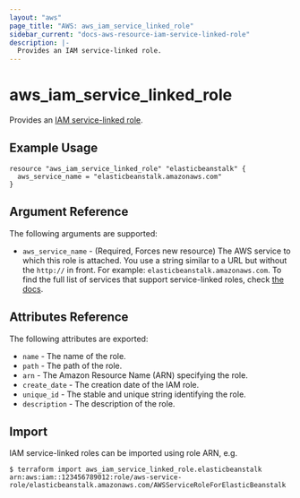 ```yaml
---
layout: "aws"
page_title: "AWS: aws_iam_service_linked_role"
sidebar_current: "docs-aws-resource-iam-service-linked-role"
description: |-
  Provides an IAM service-linked role.
---
```


# aws_iam_service_linked_role

Provides an [IAM service-linked role](https://docs.aws.amazon.com/IAM/latest/UserGuide/using-service-linked-roles.html).

## Example Usage

```hcl
resource "aws_iam_service_linked_role" "elasticbeanstalk" {
  aws_service_name = "elasticbeanstalk.amazonaws.com"
}
```

## Argument Reference

The following arguments are supported:

* `aws_service_name` - (Required, Forces new resource) The AWS service to which this role is attached. You use a string similar to a URL but without the `http://` in front. For example: `elasticbeanstalk.amazonaws.com`. To find the full list of services that support service-linked roles, check [the docs](https://docs.aws.amazon.com/IAM/latest/UserGuide/reference_aws-services-that-work-with-iam.html).

## Attributes Reference

The following attributes are exported:

* `name` - The name of the role.
* `path` - The path of the role.
* `arn` - The Amazon Resource Name (ARN) specifying the role.
* `create_date` - The creation date of the IAM role.
* `unique_id` - The stable and unique string identifying the role.
* `description` - The description of the role.

## Import

IAM service-linked roles can be imported using role ARN, e.g.

```
$ terraform import aws_iam_service_linked_role.elasticbeanstalk arn:aws:iam::123456789012:role/aws-service-role/elasticbeanstalk.amazonaws.com/AWSServiceRoleForElasticBeanstalk
```
